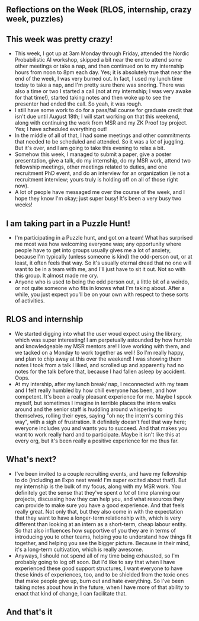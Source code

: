 ## Reflections on the Week (RLOS, internship, crazy week, puzzles)

## This week was pretty crazy!
- This week, I got up at 3am Monday through Friday, attended the Nordic Probabilistic AI workshop, skipped a bit near the end to attend some other meetings
or take a nap, and then continued on to my internship hours from noon to 8pm each day. Yes; it is absolutely true that near the end of the week, I was very
burned out. In fact, I used my lunch time today to take a nap, and I'm pretty sure there was snoring. There was also a time or two I started a call (not at 
my internship; I was very awake for that time!), started taking notes and then woke up to see the presenter had ended the call. So yeah, it was rough.
- I still have some work to do for a pass/fail course for graduate credit that isn't due until August 18th; I will start working on that this weekend, along
with continuing the work from MSR and my ZK Proof toy project. Yes; I have scheduled everything out!
- In the middle of all of that, I had some meetings and other commitments that needed to be scheduled and attended. So it was a *lot* of juggling. But it's over,
and I am going to take this evening to relax a bit. 
- Somehow this week, I managed to submit a paper, give a poster presentation, give a talk, do my internship, do my MSR work, attend two fellowship meetings, other
meetings related to duties, and one recruitment PhD event, and do an interview for an organization (ie not a recruitment interview; yours truly is holding off on
all of those right now). 
- A lot of people have messaged me over the course of the week, and I hope they know I'm okay; just super busy! It's been a very busy two weeks!

## I am taking part in a Puzzle Hunt!
- I'm participating in a Puzzle hunt, and got on a team! What has surprised me most was how welcoming everyone was; any opportunity where people have to get 
into groups usually gives me a lot of anxiety, because I'm typically (unless someone is kind) the odd-person out, or at least, it often feels that way. So it's
usually eternal dread that no one will want to be in a team with me, and I'll just have to sit it out. Not so with this group. It almost made me cry. 
- Anyone who is used to being the odd person out, a little bit of a weirdo, or not quite someone who fits in knows what I'm taking about. After a while, you just
expect you'll be on your own with respect to these sorts of activities.

## RLOS and internship
- We started digging into what the user woud expect using the library, which was super interesting! I am perpetually astounded by how humble and knowledgeable my 
MSR mentors are! I love working with them, and we tacked on a Monday to work together as well! So I'm really happy, and plan to chip away at this over the weekend!
I was showing them notes I took from a talk I liked, and scrolled up and apparently had no notes for the talk before that, because I had fallen asleep by accident.
Oops.
- At my intership, after my lunch break/ nap, I reconnected with my team and I felt really humbled by how chill everyone has been, and how competent. It's been
a really pleasant experience for me. Maybe I spook myself, but sometimes I imagine in terrible places the intern walks around and the senior staff is huddling 
around whispering to themselves, rolling their eyes, saying "oh no; the intern's coming this way", with a sigh of frustration. It definitely doesn't feel that way
here; everyone includes you and wants you to succeed. And that makes you want to work really hard and to participate. Maybe it isn't like this at every org,
but it's been really a positive experience for me thus far. 

## What's next?
- I've been invited to a couple recruiting events, and have my fellowship to do (including an Expo next week! I'm super excited about that!). But my internship
is the bulk of my focus, along with my MSR work. You definitely get the sense that they've spent *a lot* of time planning our projects, discussing how they can 
help you, and what resources they can provide to make sure you have a good experience. And that feels really great. Not only that, but they also come in with the
expectation that they want to have a longer-term relationship with, which is very different than looking at an intern as a short-term, cheap labour entity. So that
also influences how supportive of you they are in terms of introducing you to other teams, helping you to understand how things fit together, and helping you see
the bigger picture. Because in their mind, it's a long-term cultivation, which is really awesome.
- Anyways, I should not spend all of my time being exhausted, so I'm probably going to log off soon. But I'd like to say that when I have experienced these good
support structures, I want everyone to have these kinds of experiences, too, and to be shielded from the toxic ones that make people give up, burn out and hate
everything. So I've been taking notes about how in the future, when I have more of that ability to enact that kind of change, I can facilitate that.

## And that's it

